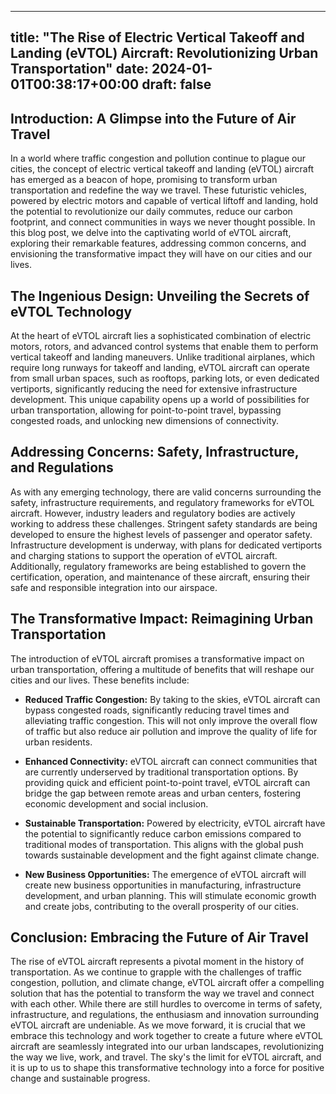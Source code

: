 
---
title: "The Rise of Electric Vertical Takeoff and Landing (eVTOL) Aircraft: Revolutionizing Urban Transportation"
date: 2024-01-01T00:38:17+00:00
draft: false
---

## Introduction: A Glimpse into the Future of Air Travel

In a world where traffic congestion and pollution continue to plague our cities, the concept of electric vertical takeoff and landing (eVTOL) aircraft has emerged as a beacon of hope, promising to transform urban transportation and redefine the way we travel. These futuristic vehicles, powered by electric motors and capable of vertical liftoff and landing, hold the potential to revolutionize our daily commutes, reduce our carbon footprint, and connect communities in ways we never thought possible. In this blog post, we delve into the captivating world of eVTOL aircraft, exploring their remarkable features, addressing common concerns, and envisioning the transformative impact they will have on our cities and our lives.

## The Ingenious Design: Unveiling the Secrets of eVTOL Technology

At the heart of eVTOL aircraft lies a sophisticated combination of electric motors, rotors, and advanced control systems that enable them to perform vertical takeoff and landing maneuvers. Unlike traditional airplanes, which require long runways for takeoff and landing, eVTOL aircraft can operate from small urban spaces, such as rooftops, parking lots, or even dedicated vertiports, significantly reducing the need for extensive infrastructure development. This unique capability opens up a world of possibilities for urban transportation, allowing for point-to-point travel, bypassing congested roads, and unlocking new dimensions of connectivity.

## Addressing Concerns: Safety, Infrastructure, and Regulations

As with any emerging technology, there are valid concerns surrounding the safety, infrastructure requirements, and regulatory frameworks for eVTOL aircraft. However, industry leaders and regulatory bodies are actively working to address these challenges. Stringent safety standards are being developed to ensure the highest levels of passenger and operator safety. Infrastructure development is underway, with plans for dedicated vertiports and charging stations to support the operation of eVTOL aircraft. Additionally, regulatory frameworks are being established to govern the certification, operation, and maintenance of these aircraft, ensuring their safe and responsible integration into our airspace.

## The Transformative Impact: Reimagining Urban Transportation

The introduction of eVTOL aircraft promises a transformative impact on urban transportation, offering a multitude of benefits that will reshape our cities and our lives. These benefits include:

- **Reduced Traffic Congestion:** By taking to the skies, eVTOL aircraft can bypass congested roads, significantly reducing travel times and alleviating traffic congestion. This will not only improve the overall flow of traffic but also reduce air pollution and improve the quality of life for urban residents.

- **Enhanced Connectivity:** eVTOL aircraft can connect communities that are currently underserved by traditional transportation options. By providing quick and efficient point-to-point travel, eVTOL aircraft can bridge the gap between remote areas and urban centers, fostering economic development and social inclusion.

- **Sustainable Transportation:** Powered by electricity, eVTOL aircraft have the potential to significantly reduce carbon emissions compared to traditional modes of transportation. This aligns with the global push towards sustainable development and the fight against climate change.

- **New Business Opportunities:** The emergence of eVTOL aircraft will create new business opportunities in manufacturing, infrastructure development, and urban planning. This will stimulate economic growth and create jobs, contributing to the overall prosperity of our cities.

## Conclusion: Embracing the Future of Air Travel

The rise of eVTOL aircraft represents a pivotal moment in the history of transportation. As we continue to grapple with the challenges of traffic congestion, pollution, and climate change, eVTOL aircraft offer a compelling solution that has the potential to transform the way we travel and connect with each other. While there are still hurdles to overcome in terms of safety, infrastructure, and regulations, the enthusiasm and innovation surrounding eVTOL aircraft are undeniable. As we move forward, it is crucial that we embrace this technology and work together to create a future where eVTOL aircraft are seamlessly integrated into our urban landscapes, revolutionizing the way we live, work, and travel. The sky's the limit for eVTOL aircraft, and it is up to us to shape this transformative technology into a force for positive change and sustainable progress.